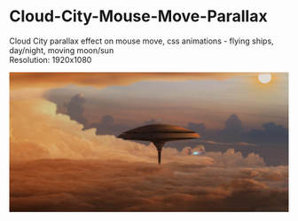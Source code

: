 # Cloud-City-Mouse-Move-Parallax
 Cloud City parallax effect on mouse move, css animations - flying ships, day/night, moving moon/sun <br />
 Resolution: 1920x1080

![Cloud-City Screenshot](https://raw.githubusercontent.com/Dover5/Cloud-City-Mouse-Move-Parallax/master/Cloud-City.jpg)
